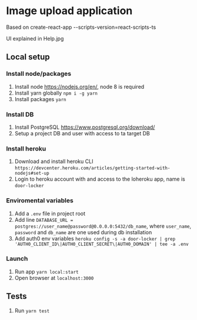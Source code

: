 # Image upload application

Based on create-react-app --scripts-version=react-scripts-ts

UI explained in Help.jpg

## Local setup

### Install node/packages

1. Install node https://nodejs.org/en/, node 8 is required
2. Install yarn globally `npm i -g yarn`
3. Install packages `yarn`

### Install DB

1. Install PostgreSQL https://www.postgresql.org/download/
2. Setup a project DB and user with access to ta target DB

### Install heroku

1. Download and install heroku CLI `https://devcenter.heroku.com/articles/getting-started-with-nodejs#set-up`
2. Login to heroku account with and access to the loheroku app, name is `door-locker`

### Enviromental variables

1. Add a `.env` file in project root
2. Add line `DATABASE_URL = postgres://user_name@password@0.0.0.0:5432/db_name`, where `user_name`, `password` and `db_name` are one used during db installation
3. Add auth0 env variables `heroku config -s -a door-locker | grep 'AUTH0_CLIENT_ID\|AUTH0_CLIENT_SECRET\|AUTH0_DOMAIN' | tee -a .env`

### Launch

1. Run app `yarn local:start`
2. Open browser at `localhost:3000`

## Tests

1. Run `yarn test`
